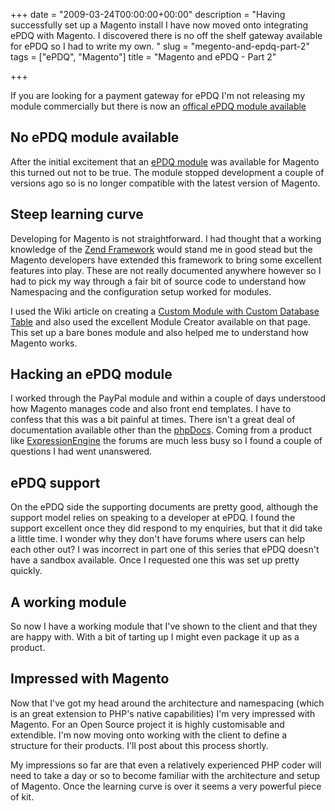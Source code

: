 +++
date = "2009-03-24T00:00:00+00:00"
description = "Having successfully set up a Magento install I have now moved onto integrating ePDQ with Magento. I discovered there is no off the shelf gateway available for ePDQ so I had to write my own. "
slug = "megento-and-epdq-part-2"
tags = ["ePDQ", "Magento"]
title = "Magento and ePDQ - Part 2"

+++

If you are looking for a payment gateway for ePDQ I'm not releasing my module commercially but there is now an <a href="http://www.magentocommerce.com/extension/2050/barclaycard-epdq-cpi-payment-module">offical ePDQ module available</a>

## No ePDQ module available

After the initial excitement that an [ePDQ module][1] was available for Magento this turned out not to be true. The module stopped development a couple of versions ago so is no longer compatible with the latest version of Magento.

## Steep learning curve

Developing for Magento is not straightforward. I had thought that a working knowledge of the [Zend Framework][2] would stand me in good stead but the Magento developers have extended this framework to bring some excellent features into play. These are not really documented anywhere however so I had to pick my way through a fair bit of source code to understand how Namespacing and the configuration setup worked for modules.

I used the Wiki article on creating a [Custom Module with Custom Database Table][3] and also used the excellent Module Creator available on that page. This set up a bare bones module and also helped me to understand how Magento works.

## Hacking an ePDQ module

I worked through the PayPal module and within a couple of days understood how Magento manages code and also front end templates. I have to confess that this was a bit painful at times. There isn't a great deal of documentation available other than the [phpDocs][4]. Coming from a product like [ExpressionEngine][5] the forums are much less busy so I found a couple of questions I had went unanswered.

## ePDQ support

On the ePDQ side the supporting documents are pretty good, although the support model relies on speaking to a developer at ePDQ. I found the support excellent once they did respond to my enquiries, but that it did take a little time. I wonder why they don't have forums where users can help each other out? I was incorrect in part one of this series that ePDQ doesn't have a sandbox available. Once I requested one this was set up pretty quickly.

## A working module

So now I have a working module that I've shown to the client and that they are happy with. With a bit of tarting up I might even package it up as a product.

## Impressed with Magento

Now that I've got my head around the architecture and namespacing (which is an great extension to PHP's native capabilities) I'm very impressed with Magento. For an Open Source project it is highly customisable and extendible. I'm now moving onto working with the client to define a structure for their products. I'll post about this process shortly.

My impressions so far are that even a relatively experienced PHP coder will need to take a day or so to become familiar with the architecture and setup of Magento. Once the learning curve is over it seems a very powerful piece of kit.

 [1]: http://www.magentocommerce.com/extension/530/barclays-epdq/
 [2]: http://framework.zend.com/
 [3]: http://www.magentocommerce.com/wiki/custom_module_with_custom_database_table
 [4]: http://docs.magentocommerce.com/
 [5]: http://expressionengine.com/
